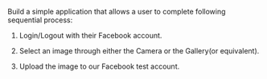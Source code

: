 

Build a simple application that allows a user to complete following sequential process:

1. Login/Logout with their Facebook account.

2. Select an image through either the Camera or the Gallery(or equivalent).

3. Upload the image to our Facebook test account.

